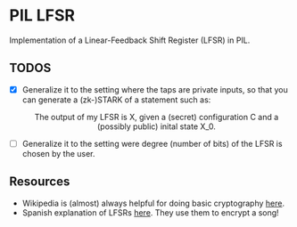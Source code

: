 # PIL LFSR
Implementation of a Linear-Feedback Shift Register (LFSR) in PIL.

## TODOS

- [x] Generalize it to the setting where the taps are private inputs, so that you can generate a (zk-)STARK of a statement such as: <p style="text-align: center;"> The output of my LFSR is X, given a (secret) configuration C and a (possibly public) inital state X_0. </p>

- [ ] Generalize it to the setting were degree (number of bits) of the LFSR is chosen by the user.

## Resources

- Wikipedia is (almost) always helpful for doing basic cryptography [here](https://en.wikipedia.org/wiki/Linear-feedback_shift_register).
- Spanish explanation of LFSRs [here](https://www.fpgalover.com/software/lfsrs-cryptology-in-python-part-1). They use them to encrypt a song!